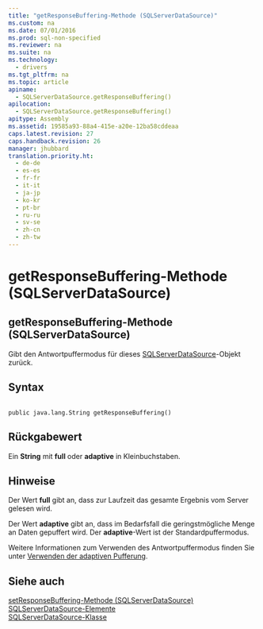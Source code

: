 ```yaml
---
title: "getResponseBuffering-Methode (SQLServerDataSource)"
ms.custom: na
ms.date: 07/01/2016
ms.prod: sql-non-specified
ms.reviewer: na
ms.suite: na
ms.technology: 
  - drivers
ms.tgt_pltfrm: na
ms.topic: article
apiname: 
  - SQLServerDataSource.getResponseBuffering()
apilocation: 
  - SQLServerDataSource.getResponseBuffering()
apitype: Assembly
ms.assetid: 19585a93-88a4-415e-a20e-12ba58cddeaa
caps.latest.revision: 27
caps.handback.revision: 26
manager: jhubbard
translation.priority.ht: 
  - de-de
  - es-es
  - fr-fr
  - it-it
  - ja-jp
  - ko-kr
  - pt-br
  - ru-ru
  - sv-se
  - zh-cn
  - zh-tw
---
```

# getResponseBuffering-Methode (SQLServerDataSource)
    
## getResponseBuffering\-Methode \(SQLServerDataSource\)  
 Gibt den Antwortpuffermodus für dieses [SQLServerDataSource](../content/SQLServerDataSource-Class.md)\-Objekt zurück.  
  
## Syntax  
  
```  
  
public java.lang.String getResponseBuffering()  
```  
  
## Rückgabewert  
 Ein **String** mit **full** oder **adaptive** in Kleinbuchstaben.  
  
## Hinweise  
 Der Wert **full** gibt an, dass zur Laufzeit das gesamte Ergebnis vom Server gelesen wird.  
  
 Der Wert **adaptive** gibt an, dass im Bedarfsfall die geringstmögliche Menge an Daten gepuffert wird. Der **adaptive**\-Wert ist der Standardpuffermodus.  
  
 Weitere Informationen zum Verwenden des Antwortpuffermodus finden Sie unter [Verwenden der adaptiven Pufferung](../content/Using-Adaptive-Buffering.md).  
  
## Siehe auch  
 [setResponseBuffering-Methode &#40;SQLServerDataSource&#41;](../content/setResponseBuffering-Method--SQLServerDataSource-.md)   
 [SQLServerDataSource-Elemente](../content/SQLServerDataSource-Members.md)   
 [SQLServerDataSource-Klasse](../content/SQLServerDataSource-Class.md)  
  
  